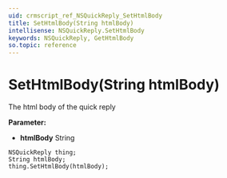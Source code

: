 ```yaml
---
uid: crmscript_ref_NSQuickReply_SetHtmlBody
title: SetHtmlBody(String htmlBody)
intellisense: NSQuickReply.SetHtmlBody
keywords: NSQuickReply, GetHtmlBody
so.topic: reference
---
```


# SetHtmlBody(String htmlBody)

The html body of the quick reply

**Parameter:** 
 - **htmlBody** String

```crmscript
NSQuickReply thing;
String htmlBody;
thing.SetHtmlBody(htmlBody);
```

